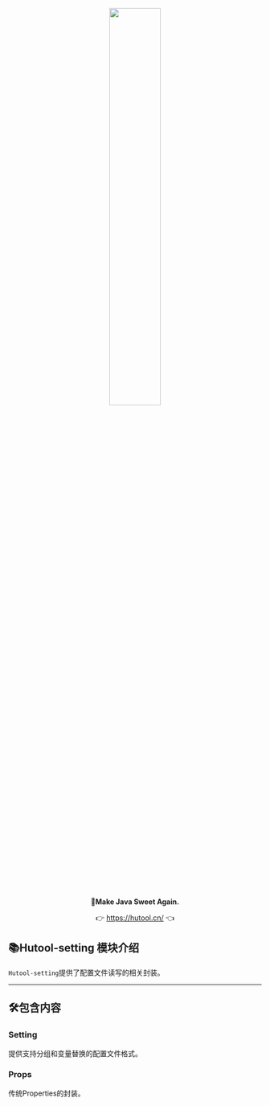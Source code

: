 <p align="center">
	<a href="https://hutool.cn/"><img src="https://plus.hutool.cn/images/hutool.svg" width="45%"></a>
</p>
<p align="center">
	<strong>🍬Make Java Sweet Again.</strong>
</p>
<p align="center">
	👉 <a href="https://hutool.cn">https://hutool.cn/</a> 👈
</p>

## 📚Hutool-setting 模块介绍

`Hutool-setting`提供了配置文件读写的相关封装。

-------------------------------------------------------------------------------

## 🛠️包含内容

### Setting
提供支持分组和变量替换的配置文件格式。

### Props
传统Properties的封装。